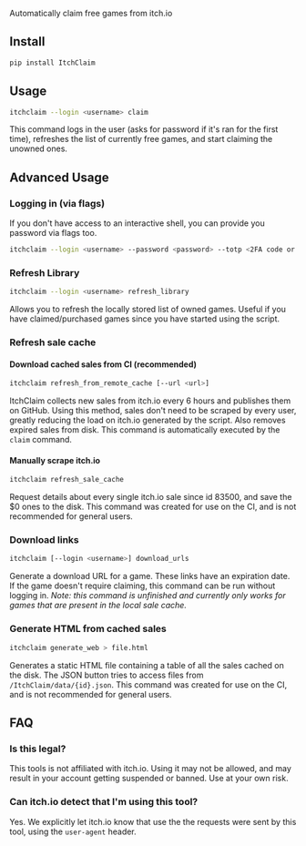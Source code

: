Automatically claim free games from itch.io

## Install
```bash
pip install ItchClaim
```

## Usage

```bash
itchclaim --login <username> claim
```
This command logs in the user (asks for password if it's ran for the first time), refreshes the list of currently free games, and start claiming the unowned ones.

## Advanced Usage

### Logging in (via flags)
If you don't have access to an interactive shell, you can provide you password via flags too.

```bash
itchclaim --login <username> --password <password> --totp <2FA code or secret>
```

### Refresh Library
```bash
itchclaim --login <username> refresh_library
```
Allows you to refresh the locally stored list of owned games. Useful if you have claimed/purchased games since you have started using the script.

### Refresh sale cache

#### Download cached sales from CI (recommended)
```bash
itchclaim refresh_from_remote_cache [--url <url>]
```
ItchClaim collects new sales from itch.io every 6 hours and publishes them on GitHub. Using this method, sales don't need to be scraped by every user, greatly reducing the load on itch.io generated by the script. Also removes expired sales from disk. This command is automatically executed by the `claim` command.

#### Manually scrape itch.io
```bash
itchclaim refresh_sale_cache
```
Request details about every single itch.io sale since id 83500, and save the $0 ones to the disk.
This command was created for use on the CI, and is not recommended for general users.

### Download links
```bash
itchclaim [--login <username>] download_urls
```
Generate a download URL for a game. These links have an expiration date. If the game doesn't require claiming, this command can be run without logging in.
*Note: this command is unfinished and currently only works for games that are present in the local sale cache.*

### Generate HTML from cached sales
```bash
itchclaim generate_web > file.html
```
Generates a static HTML file containing a table of all the sales cached on the disk.
The JSON button tries to access files from `/ItchClaim/data/{id}.json`.
This command was created for use on the CI, and is not recommended for general users.


## FAQ

### Is this legal?
This tools is not affiliated with itch.io. Using it may not be allowed, and may result in your account getting suspended or banned. Use at your own risk.

### Can itch.io detect that I'm using this tool?
Yes. We explicitly let itch.io know that use the the requests were sent by this tool, using the `user-agent` header.

